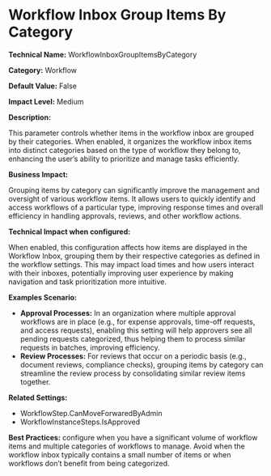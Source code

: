 # Workflow Inbox Group Items By Category

**Technical Name:** WorkflowInboxGroupItemsByCategory

**Category:** Workflow

**Default Value:** False

**Impact Level:** Medium

**Description:**

This parameter controls whether items in the workflow inbox are grouped by their categories. When enabled, it organizes the workflow inbox items into distinct categories based on the type of workflow they belong to, enhancing the user’s ability to prioritize and manage tasks efficiently.

**Business Impact:**

Grouping items by category can significantly improve the management and oversight of various workflow items. It allows users to quickly identify and access workflows of a particular type, improving response times and overall efficiency in handling approvals, reviews, and other workflow actions.

**Technical Impact when configured:**

When enabled, this configuration affects how items are displayed in the Workflow Inbox, grouping them by their respective categories as defined in the workflow settings. This may impact load times and how users interact with their inboxes, potentially improving user experience by making navigation and task prioritization more intuitive.

**Examples Scenario:**

- **Approval Processes:** In an organization where multiple approval workflows are in place (e.g., for expense approvals, time-off requests, and access requests), enabling this setting will help approvers see all pending requests categorized, thus helping them to process similar requests in batches, improving efficiency.
- **Review Processes:** For reviews that occur on a periodic basis (e.g., document reviews, compliance checks), grouping items by category can streamline the review process by consolidating similar review items together.

**Related Settings:**

- WorkflowStep.CanMoveForwaredByAdmin
- WorkflowInstanceSteps.IsApproved

**Best Practices:** configure when you have a significant volume of workflow items and multiple categories of workflows to manage. Avoid when the workflow inbox typically contains a small number of items or when workflows don’t benefit from being categorized.